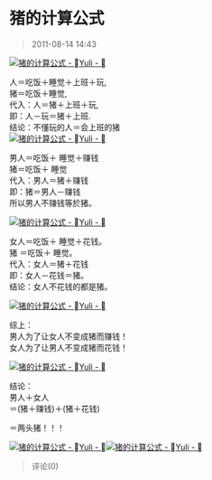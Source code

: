 # 猪的计算公式

> 2011-08-14 14:43

[![猪的计算公式 - Yuli - ](https://pan.4a1801.life/d/NAS/Qzone_wyf/Blogs/images/E94199C3.webp "猪的计算公式 - Yuli - ")](https://pan.4a1801.life/d/NAS/Qzone_wyf/Blogs/images/E94199C3.webp)

人＝吃饭＋睡觉＋上班＋玩,  
猪＝吃饭＋睡觉,  
代入：人＝猪＋上班＋玩,  
即：人－玩＝猪＋上班.  
结论：不懂玩的人＝会上班的猪  
[![猪的计算公式 - Yuli - ](https://pan.4a1801.life/d/NAS/Qzone_wyf/Blogs/images/BA953A91.webp "猪的计算公式 - Yuli - ")](https://pan.4a1801.life/d/NAS/Qzone_wyf/Blogs/images/BA953A91.webp)

男人＝吃饭＋ 睡觉＋赚钱  
猪＝吃饭＋ 睡觉  
代入：男人＝猪＋赚钱  
即：猪＝男人－赚钱  
所以男人不赚钱等於猪。

[![猪的计算公式 - Yuli - ](https://pan.4a1801.life/d/NAS/Qzone_wyf/Blogs/images/90F4108F.webp "猪的计算公式 - Yuli - ")](https://pan.4a1801.life/d/NAS/Qzone_wyf/Blogs/images/90F4108F.webp)

女人＝吃饭＋ 睡觉＋花钱。  
猪 ＝吃饭＋ 睡觉。  
代入：女人＝猪＋花钱  
即：女人－花钱＝猪。  
结论：女人不花钱的都是猪。

[![猪的计算公式 - Yuli - ](https://pan.4a1801.life/d/NAS/Qzone_wyf/Blogs/images/099327B2.webp "猪的计算公式 - Yuli - ")](https://pan.4a1801.life/d/NAS/Qzone_wyf/Blogs/images/099327B2.webp)

综上：  
男人为了让女人不变成猪而赚钱！  
女人为了让男人不变成猪而花钱！

[![猪的计算公式 - Yuli - ](https://pan.4a1801.life/d/NAS/Qzone_wyf/Blogs/images/A4FC9663.webp "猪的计算公式 - Yuli - ")](https://pan.4a1801.life/d/NAS/Qzone_wyf/Blogs/images/A4FC9663.webp)

结论：  
男人＋女人  
＝(猪＋赚钱)＋(猪＋花钱)

＝两头猪！！！

[![猪的计算公式 - Yuli - ](https://pan.4a1801.life/d/NAS/Qzone_wyf/Blogs/images/6E4BA2A2.webp "猪的计算公式 - Yuli - ")](https://pan.4a1801.life/d/NAS/Qzone_wyf/Blogs/images/6E4BA2A2.webp)[![猪的计算公式 - Yuli - ](https://pan.4a1801.life/d/NAS/Qzone_wyf/Blogs/images/AA08EE06.webp "猪的计算公式 - Yuli - ")](https://pan.4a1801.life/d/NAS/Qzone_wyf/Blogs/images/AA08EE06.webp)

> 评论(0)
